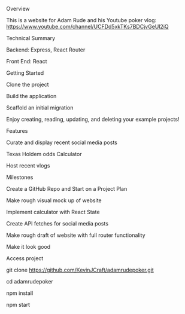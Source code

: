 
Overview

This is a website for Adam Rude and his Youtube poker vlog: https://www.youtube.com/channel/UCFDd5xkTKs7BDCjvGeUl2iQ


Technical Summary

Backend: Express, React Router

Front End: React


Getting Started


Clone the project

Build the application

Scaffold an initial migration

Enjoy creating, reading, updating, and deleting your example projects!


Features


Curate and display recent social media posts

Texas Holdem odds Calculator

Host recent vlogs


Milestones


Create a GitHub Repo and Start on a Project Plan

Make rough visual mock up of website

Implement calculator with React State

Create API fetches for social media posts

Make rough draft of website with full router functionality

Make it look good


Access project


git clone https://github.com/KevinJCraft/adamrudepoker.git

cd adamrudepoker

npm install

npm start


 
